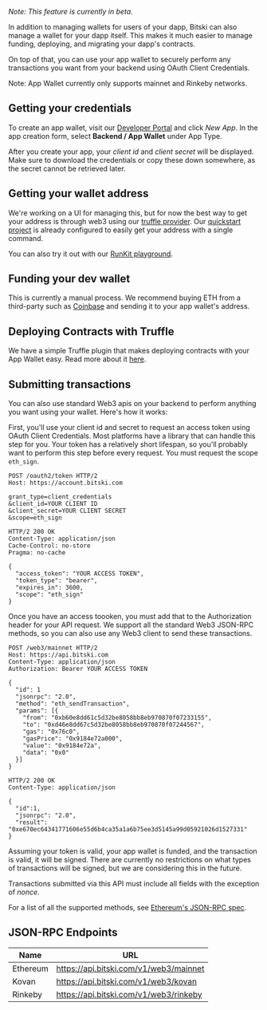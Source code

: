 _Note: This feature is currently in beta._

In addition to managing wallets for users of your dapp, Bitski can also manage a wallet for your dapp itself. This makes it much easier to manage funding, deploying, and migrating your dapp's contracts.

On top of that, you can use your app wallet to securely perform any transactions you want from your backend using OAuth Client Credentials.

Note: App Wallet currently only supports mainnet and Rinkeby networks.

## Getting your credentials

To create an app wallet, visit our [Developer Portal](https://developer.bitski.com) and click *New App*. In the app creation form, select **Backend / App Wallet** under App Type.

After you create your app, your *client id* and *client secret* will be displayed. Make sure to download the credentials or copy these down somewhere, as the secret cannot be retrieved later.

## Getting your wallet address

We're working on a UI for managing this, but for now the best way to get your address is through web3 using our <a href="https://github.com/BitskiCo/bitski-truffle-provider">truffle provider</a>. Our <a href="https;//github.com/BitskiCo/quickstart" target="blank">quickstart project</a> is already configured to easily get your address with a single command.

You can also try it out with our <a href="https://runkit.com/pixelmatrix/get-bitski-app-wallet-address" target="_blank">RunKit playground</a>.

## Funding your dev wallet

This is currently a manual process. We recommend buying ETH from a third-party such as <a href="https://coinbase.com" target="_blank">Coinbase</a> and sending it to your app wallet's address.

## Deploying Contracts with Truffle

We have a simple Truffle plugin that makes deploying contracts with your App Wallet easy. Read more about it [here](https://github.com/BitskiCo/bitski-truffle-provider).

## Submitting transactions

You can also use standard Web3 apis on your backend to perform anything you want using your wallet. Here's how it works:

First, you'll use your client id and secret to request an access token using OAuth Client Credentials. Most platforms have a library that can handle this step for you. Your token has a relatively short lifespan, so you'll probably want to perform this step before every request. You must request the scope `eth_sign`.

```text
POST /oauth2/token HTTP/2
Host: https://account.bitski.com

grant_type=client_credentials
&client_id=YOUR CLIENT ID
&client_secret=YOUR CLIENT SECRET
&scope=eth_sign
```

```text
HTTP/2 200 OK
Content-Type: application/json
Cache-Control: no-store
Pragma: no-cache

{
  "access_token": "YOUR ACCESS TOKEN",
  "token_type": "bearer",
  "expires_in": 3600,
  "scope": "eth_sign"
}
```

Once you have an access toooken, you must add that to the Authorization header for your API request. We support all the standard Web3 JSON-RPC methods, so you can also use any Web3 client to send these transactions.

```text
POST /web3/mainnet HTTP/2
Host: https://api.bitski.com
Content-Type: application/json
Authorization: Bearer YOUR ACCESS TOKEN

{
  "id": 1
  "jsonrpc": "2.0",
  "method": "eth_sendTransaction",
  "params": [{
    "from": "0xb60e8dd61c5d32be8058bb8eb970870f07233155",
    "to": "0xd46e8dd67c5d32be8058bb8eb970870f07244567",
    "gas": "0x76c0",
    "gasPrice": "0x9184e72a000",
    "value": "0x9184e72a",
    "data": "0x0"
  }]
}
```

```text
HTTP/2 200 OK
Content-Type: application/json

{
  "id":1,
  "jsonrpc": "2.0",
  "result": "0xe670ec64341771606e55d6b4ca35a1a6b75ee3d5145a99d05921026d1527331"
}
```

Assuming your token is valid, your app wallet is funded, and the transaction is valid, it will be signed. There are currently no restrictions on what types of transactions will be signed, but we are considering this in the future.

Transactions submitted via this API must include all fields with the exception of _nonce_.

For a list of all the supported methods, see [Ethereum's JSON-RPC spec](https://github.com/ethereum/wiki/wiki/JSON-RPC).

## JSON-RPC Endpoints

Name | URL
-----|-----
Ethereum | https://api.bitski.com/v1/web3/mainnet
Kovan | https://api.bitski.com/v1/web3/kovan
Rinkeby | https://api.bitski.com/v1/web3/rinkeby
